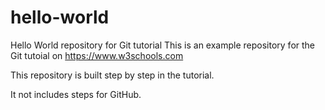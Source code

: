 # hello-world
Hello World repository for Git tutorial
This is an example repository for the Git tutoial on https://www.w3schools.com

This repository is built step by step in the tutorial.

It not includes steps for GitHub.
